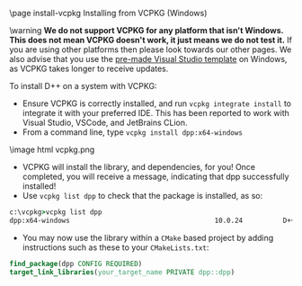 \page install-vcpkg Installing from VCPKG (Windows)

\warning **We do not support VCPKG for any platform that isn't Windows. This does not mean VCPKG doesn't work, it just means we do not test it.** If you are using other platforms then please look towards our other pages. We also advise that you use the [pre-made Visual Studio template](https://github.com/brainboxdotcc/windows-bot-template/) on Windows, as VCPKG takes longer to receive updates.

To install D++ on a system with VCPKG:

- Ensure VCPKG is correctly installed, and run `vcpkg integrate install` to integrate it with your preferred IDE. This has been reported to work with Visual Studio, VSCode, and JetBrains CLion.
- From a command line, type `vcpkg install dpp:x64-windows`

\image html vcpkg.png

- VCPKG will install the library, and dependencies, for you! Once completed, you will receive a message, indicating that dpp successfully installed!
- Use `vcpkg list dpp` to check that the package is installed, as so:
```cmd
c:\vcpkg>vcpkg list dpp
dpp:x64-windows                                    10.0.24          D++ Extremely Lightweight C++ Discord Library.
```
- You may now use the library within a `CMake` based project by adding instructions such as these to your `CMakeLists.txt`:
```cmake
find_package(dpp CONFIG REQUIRED)
target_link_libraries(your_target_name PRIVATE dpp::dpp)
```
